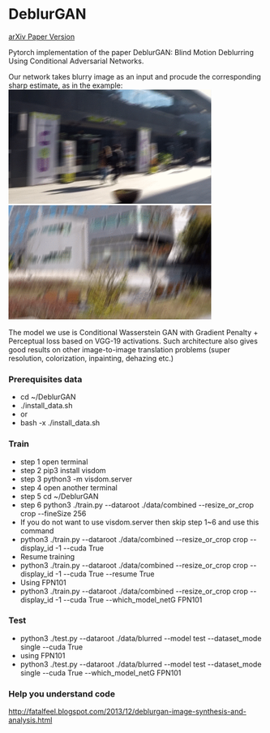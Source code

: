 # DeblurGAN
[arXiv Paper Version](https://arxiv.org/pdf/1711.07064.pdf)

Pytorch implementation of the paper DeblurGAN: Blind Motion Deblurring Using Conditional Adversarial Networks.

Our network takes blurry image as an input and procude the corresponding sharp estimate, as in the example:
<img src="images/animation3.gif" width="400px"/> <img src="images/animation4.gif" width="400px"/>

The model we use is Conditional Wasserstein GAN with Gradient Penalty + Perceptual loss based on VGG-19 activations. Such architecture also gives good results on other image-to-image translation problems (super resolution, colorization, inpainting, dehazing etc.)

### Prerequisites data
- cd ~/DeblurGAN
- ./install_data.sh
- or
- bash -x ./install_data.sh

### Train
- step 1 open terminal
- step 2 pip3 install visdom
- step 3 python3 -m visdom.server
- step 4 open another terminal
- step 5 cd ~/DeblurGAN
- step 6 python3 ./train.py --dataroot ./data/combined --resize_or_crop crop --fineSize 256
- If you do not want to use visdom.server then skip step 1~6 and use this command
- python3 ./train.py --dataroot ./data/combined --resize_or_crop crop --display_id -1 --cuda True
- Resume training
- python3 ./train.py --dataroot ./data/combined --resize_or_crop crop --display_id -1 --cuda True --resume True
- Using FPN101
- python3 ./train.py --dataroot ./data/combined --resize_or_crop crop --display_id -1 --cuda True --which_model_netG FPN101

### Test
- python3 ./test.py --dataroot ./data/blurred --model test --dataset_mode single --cuda True
- using FPN101
- python3 ./test.py --dataroot ./data/blurred --model test --dataset_mode single --cuda True --which_model_netG FPN101

### Help you understand code
http://fatalfeel.blogspot.com/2013/12/deblurgan-image-synthesis-and-analysis.html
